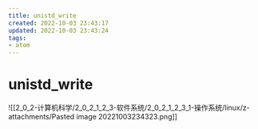 ```yaml
---
title: unistd_write
created: 2022-10-03 23:43:17
updated: 2022-10-03 23:43:24
tags: 
- atom
---
```


# unistd_write

![[2_0_2-计算机科学/2_0_2_1_2_3-软件系统/2_0_2_1_2_3_1-操作系统/linux/z-attachments/Pasted image 20221003234323.png]]

